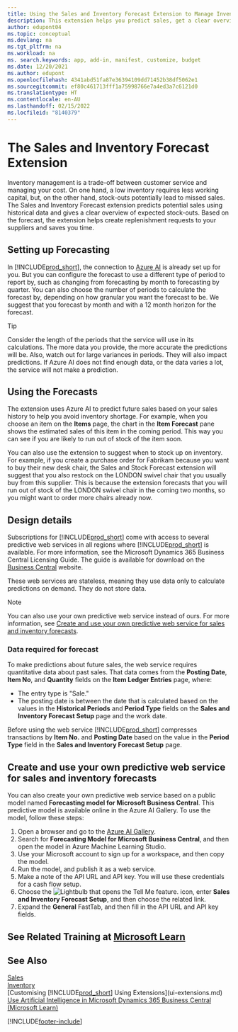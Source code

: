 ```yaml
---
title: Using the Sales and Inventory Forecast Extension to Manage Inventory | Microsoft Docs
description: This extension helps you predict sales, get a clear overview of expected stock-outs, and even helps you create replenishment requests to suppliers.
author: edupont04
ms.topic: conceptual
ms.devlang: na
ms.tgt_pltfrm: na
ms.workload: na
ms. search.keywords: app, add-in, manifest, customize, budget
ms.date: 12/20/2021
ms.author: edupont
ms.openlocfilehash: 4341abd51fa87e36394109dd71452b38df5062e1
ms.sourcegitcommit: ef80c461713fff1a75998766e7a4ed3a7c6121d0
ms.translationtype: HT
ms.contentlocale: en-AU
ms.lasthandoff: 02/15/2022
ms.locfileid: "8140379"
---
```

# <a name="the-sales-and-inventory-forecast-extension"></a>The Sales and Inventory Forecast Extension
Inventory management is a trade-off between customer service and managing your cost. On one hand, a low inventory requires less working capital, but, on the other hand, stock-outs potentially lead to missed sales. The Sales and Inventory Forecast extension predicts potential sales using historical data and gives a clear overview of expected stock-outs. Based on the forecast, the extension helps create replenishment requests to your suppliers and saves you time.  

## <a name="setting-up-forecasting"></a>Setting up Forecasting
In [!INCLUDE[prod_short](includes/prod_short.md)], the connection to [Azure AI](https://azure.microsoft.com/overview/ai-platform/) is already set up for you. But you can configure the forecast to use a different type of period to report by, such as changing from forecasting by month to forecasting by quarter. You can also choose the number of periods to calculate the forecast by, depending on how granular you want the forecast to be. We suggest that you forecast by month and with a 12 month horizon for the forecast. 

> [!TIP]  
>   Consider the length of the periods that the service will use in its calculations. The more data you provide, the more accurate the predictions will be. Also, watch out for large variances in periods. They will also impact predictions. If Azure AI does not find enough data, or the data varies a lot, the service will not make a prediction.

## <a name="using-the-forecasts"></a>Using the Forecasts
The extension uses Azure AI to predict future sales based on your sales history to help you avoid inventory shortage. For example, when you choose an item on the **Items** page, the chart in the **Item Forecast** pane shows the estimated sales of this item in the coming period. This way you can see if you are likely to run out of stock of the item soon.  

You can also use the extension to suggest when to stock up on inventory. For example, if you create a purchase order for Fabrikam because you want to buy their new desk chair, the Sales and Stock Forecast extension will suggest that you also restock on the LONDON swivel chair that you usually buy from this supplier. This is because the extension forecasts that you will run out of stock of the LONDON swivel chair in the coming two months, so you might want to order more chairs already now.  

## <a name="design-details"></a>Design details
Subscriptions for [!INCLUDE[prod_short](includes/prod_short.md)] come with access to several predictive web services in all regions where [!INCLUDE[prod_short](includes/prod_short.md)] is available. For more information, see the Microsoft Dynamics 365 Business Central Licensing Guide. The guide is available for download on the [Business Central](https://dynamics.microsoft.com/en-us/business-central/overview/) website. 

These web services are stateless, meaning they use data only to calculate predictions on demand. They do not store data.

> [!NOTE]  
>   You can also use your own predictive web service instead of ours. For more information, see [Create and use your own predictive web service for sales and inventory forecasts](#AnchorText). 

### <a name="data-required-for-forecast"></a>Data required for forecast
To make predictions about future sales, the web service requires quantitative data about past sales. That data comes from the **Posting Date**, **Item No**, and **Quantity** fields on the **Item Ledger Entries** page, where:
-    The entry type is "Sale."
- The posting date is between the date that is calculated based on the values in the **Historical Periods** and **Period Type** fields on the **Sales and Inventory Forecast Setup** page and the work date.

Before using the web service [!INCLUDE[prod_short](includes/prod_short.md)] compresses transactions by **Item No.** and **Posting Date** based on the value in the **Period Type** field in the **Sales and Inventory Forecast Setup** page.

## <a name="create-and-use-your-own-predictive-web-service-for-sales-and-inventory-forecasts"></a><a name="AnchorText"> </a>Create and use your own predictive web service for sales and inventory forecasts
You can also create your own predictive web service based on a public model named **Forecasting model for Microsoft Business Central**. This predictive model is available online in the Azure AI Gallery. To use the model, follow these steps:  

1. Open a browser and go to the [Azure AI Gallery](https://go.microsoft.com/fwlink/?linkid=828352).  
2. Search for **Forecasting Model for Microsoft Business Central**, and then open the model in Azure Machine Learning Studio.  
3. Use your Microsoft account to sign up for a workspace, and then copy the model.  
4. Run the model, and publish it as a web service.  
5. Make a note of the API URL and API key. You will use these credentials for a cash flow setup.  
6. Choose the ![Lightbulb that opens the Tell Me feature.](media/ui-search/search_small.png "Tell me what you want to do") icon, enter **Sales and Inventory Forecast Setup**, and then choose the related link.  
7. Expand the **General** FastTab, and then fill in the API URL and API key fields.  

## <a name="see-related-training-at-microsoft-learn"></a>See Related Training at [Microsoft Learn](/learn/modules/use-sales-inventory-forecast-extension/)


## <a name="see-also"></a>See Also
[Sales](sales-manage-sales.md)  
[Inventory](inventory-manage-inventory.md)  
[Customising [!INCLUDE[prod_short](includes/prod_short.md)] Using Extensions](ui-extensions.md)  
[Use Artificial Intelligence in Microsoft Dynamics 365 Business Central (Microsoft Learn)](/learn/paths/use-artificial-intelligence/)  

[!INCLUDE[footer-include](includes/footer-banner.md)]